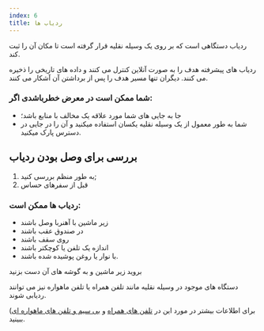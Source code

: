 ```yaml
---
index: 6
title: ردیاب ها
---
```

ردیاب دستگاهی است که بر روی یک وسیله نقلیه قرار گرفته است تا مکان آن را ثبت کند.

ردیاب های پیشرفته هدف را به صورت آنلاین کنترل می کنند و داده های تاریخی را ذخیره می کنند. دیگران تنها مسیر هدف را پس از برداشتن آن آشکار می کنند.

### شما ممکن است در معرض خطرباشدی اگر:

*   جا به جایی های شما مورد علاقه یک مخالف با منابع باشد؛
*   شما به طور معمول از یک وسیله نقلیه یکسان استفاده میکنید و آن را در جایی در دسترس پارک میکنید.

## بررسی برای وصل بودن ردیاب

1. به طور منظم بررسی کنید;
2. قبل از سفرهای حساس

### ردیاب ها ممکن است:

*   زیر ماشین با آهنربا وصل باشند
*   در صندوق عقب باشند
*   روی سقف باشند
*   اندازه یک تلفن یا کوچکتر باشند
*   با نوار یا روغن پوشیده شده باشند.

بروید زیر ماشین و به گوشه های آن دست بزنید

دستگاه های موجود در وسیله نقلیه مانند تلفن همراه یا تلفن ماهواره نیز می توانند ردیابی شوند.

(برای اطلاعات بیشتر در مورد این در [تلفن های همراه](umbrella://communications/mobile-phones/beginner) و [بی سیم و تلفن های ماهواره ای](umbrella://communications/radios-and-satellite-phones/advanced) ببینید.